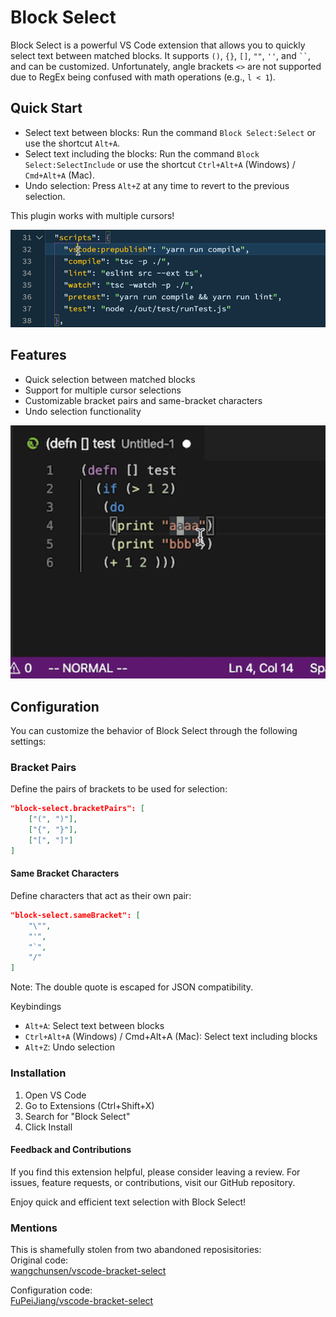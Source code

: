 # Block Select

Block Select is a powerful VS Code extension that allows you to quickly select text between matched blocks. It supports `()`, `{}`, `[]`, `""`, `''`, and ``` `` ```, and can be customized. Unfortunately, angle brackets `<>` are not supported due to RegEx being confused with math operations (e.g., `l < 1`).

## Quick Start

- Select text between blocks: Run the command `Block Select:Select` or use the shortcut `Alt+A`.
- Select text including the blocks: Run the command `Block Select:SelectInclude` or use the shortcut `Ctrl+Alt+A` (Windows) / `Cmd+Alt+A` (Mac).
- Undo selection: Press `Alt+Z` at any time to revert to the previous selection.

This plugin works with multiple cursors!

![block-select-animation](block-select.gif)

## Features

- Quick selection between matched blocks
- Support for multiple cursor selections
- Customizable bracket pairs and same-bracket characters
- Undo selection functionality

![block-select-undo-animation](block-select-undo.gif)

## Configuration

You can customize the behavior of Block Select through the following settings:

### Bracket Pairs

Define the pairs of brackets to be used for selection:

```json
"block-select.bracketPairs": [
    ["(", ")"],
    ["{", "}"],
    ["[", "]"]
]
```
#### Same Bracket Characters
Define characters that act as their own pair:
```json
"block-select.sameBracket": [
    "\"",
    "'",
    "`",
    "/"
]
```
Note: The double quote is escaped for JSON compatibility.

Keybindings
* `Alt+A`: Select text between blocks
* `Ctrl+Alt+A` (Windows) / Cmd+Alt+A (Mac): Select text including blocks
* `Alt+Z`: Undo selection


### Installation
1. Open VS Code
2. Go to Extensions (Ctrl+Shift+X)
3. Search for "Block Select"
4. Click Install

#### Feedback and Contributions
If you find this extension helpful, please consider leaving a review. For issues, feature requests, or contributions, visit our GitHub repository.

Enjoy quick and efficient text selection with Block Select!


### Mentions
This is shamefully stolen from two abandoned reposisitories:\
Original code:\
[wangchunsen/vscode-bracket-select](https://github.com/wangchunsen/vscode-bracket-select)

Configuration code:\
[FuPeiJiang/vscode-bracket-select](https://github.com/FuPeiJiang/wangchunsen-vscode-bracket-select)